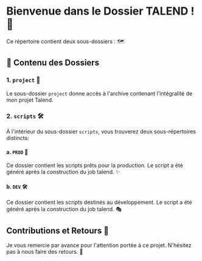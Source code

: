 # Bienvenue dans le Dossier TALEND ! 🌟

Ce répertoire contient deux sous-dossiers : 🗺️

## 📁 Contenu des Dossiers

### 1. `project` 🚀

Le sous-dossier `project` donne accès à l'archive contenant l'intégralité de mon projet Talend.

### 2. `scripts` 🛠️

À l'intérieur du sous-dossier `scripts`, vous trouverez deux sous-répertoires distincts:

#### a. `PROD` 🚢

Ce dossier contient les scripts prêts pour la production. Le script a été généré après la construction du job talend. ✨

#### b. `DEV` 🛠️

Ce dossier contient les scripts destinés au développement. Le script a été généré après la construction du job talend. 🎭


## Contributions et Retours 🤝

Je vous remercie par avance pour l'attention portée à ce projet. N'hésitez pas à nous faire des retours. 🙌
